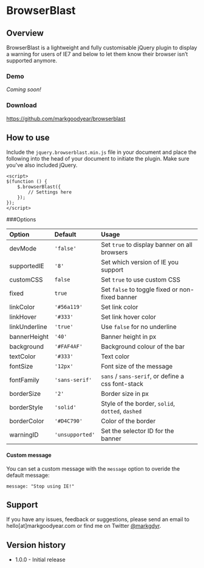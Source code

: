 # BrowserBlast


## Overview

BrowserBlast is a lightweight and fully customisable jQuery plugin to display a warning for users of IE7 and below to let them know their browser isn’t supported anymore.

### Demo

*Coming soon!*


### Download

<https://github.com/markgoodyear/browserblast>


## How to use

Include the `jquery.browserblast.min.js` file in your document and place the following into the head of your document to initiate the plugin. Make sure you've also included jQuery.

	
	<script>
	$(function () {
		$.browserBlast({
			// Settings here
		});
	});
	</script>



###Options

Option 			| Default			| Usage
:---			|:---				|:---
devMode			|`'false'`			|Set `true` to display banner on all browsers
supportedIE		|`'8'`				|Set which version of IE you support
customCSS		|`false` 			|Set `true` to use custom CSS
fixed			|`true`				|Set `false` to toggle fixed or non-fixed banner
linkColor		|`'#56a119'`		|Set link color
linkHover		|`'#333'`			|Set link hover color
linkUnderline	|`'true'`			|Use `false` for no underline
bannerHeight	|`'40'`				|Banner height in px
background		|`'#FAF4AF'`		|Background colour of the bar
textColor		|`'#333'`			|Text color
fontSize		|`'12px'`			|Font size of the message
fontFamily		|`'sans-serif'`		|`sans` / `sans-serif`, or define a css font-stack
borderSize		|`'2'`				|Border size in px
borderStyle		|`'solid'`			|Style of the border, `solid`, `dotted`, `dashed`
borderColor		|`'#D4C790'`		|Color of the border
warningID		|`'unsupported'`	|Set the selector ID for the banner


#### Custom message

You can set a custom message with the `message` option to overide the default message:

	message: "Stop using IE!"


## Support
If you have any issues, feedback or suggestions, please send an email to hello[at]markgoodyear.com or find me on Twitter <a href="http://twitter.com/markgdyr">@markgdyr</a>.


## Version history

- 1.0.0 - Initial release